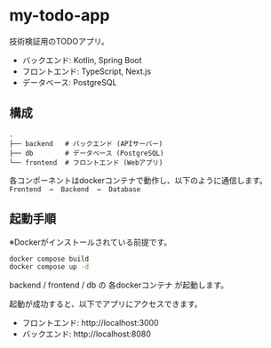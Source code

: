 # my-todo-app
技術検証用のTODOアプリ。
- バックエンド: Kotlin, Spring Boot
- フロントエンド: TypeScript, Next.js
- データベース: PostgreSQL

## 構成
```
.
├── backend   # バックエンド (APIサーバー)
├── db        # データベース (PostgreSQL)
└── frontend  # フロントエンド (Webアプリ)
```

各コンポーネントはdockerコンテナで動作し、以下のように通信します。  
`Frontend  →  Backend  →  Database`

## 起動手順
※Dockerがインストールされている前提です。

```bash
docker compose build
docker compose up -d
```
backend / frontend / db の 各dockerコンテナ が起動します。

起動が成功すると、以下でアプリにアクセスできます。
- フロントエンド: http://localhost:3000
- バックエンド: http://localhost:8080
